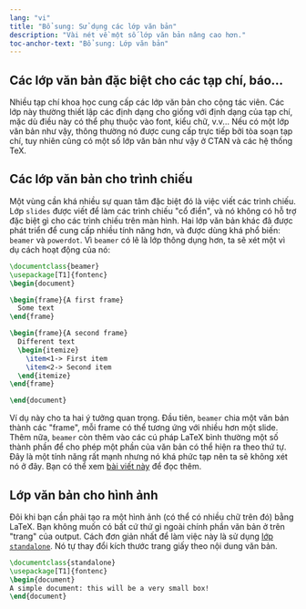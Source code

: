 ```yaml
---
lang: "vi"
title: "Bổ sung: Sử dụng các lớp văn bản"
description: "Vài nét về một số lớp văn bản nâng cao hơn."
toc-anchor-text: "Bổ sung: Lớp văn bản"
---
```


## Các lớp văn bản đặc biệt cho các tạp chí, báo...

Nhiều tạp chí khoa học cung cấp các lớp văn bản cho cộng tác viên. Các lớp này
thường thiết lập các định dạng cho giống với định dạng của tạp chí, mặc dù điều
này có thể phụ thuộc vào font, kiểu chữ, v.v... Nếu có một lớp văn bản như vậy,
thông thường nó được cung cấp trực tiếp bởi tòa soạn tạp chí, tuy nhiên cũng có
một số lớp văn bản như vậy ở CTAN và các hệ thống TeX.

## Các lớp văn bản cho trình chiếu

Một vùng cần khá nhiều sự quan tâm đặc biệt đó là việc viết các trình chiếu.
Lớp `slides` được viết để làm các trình chiếu "cổ điển", và nó không có hỗ trợ
đặc biệt gì cho các trình chiếu trên màn hình. Hai lớp văn bản khác đã được phát
triển để cung cấp nhiều tính năng hơn, và được dùng khá phổ biến: `beamer` và
`powerdot`. Vì `beamer` có lẽ là lớp thông dụng hơn, ta sẽ xét một vì dụ cách
hoạt động của nó:

```latex
\documentclass{beamer}
\usepackage[T1]{fontenc}
\begin{document}

\begin{frame}{A first frame}
  Some text
\end{frame}

\begin{frame}{A second frame}
  Different text
  \begin{itemize}
    \item<1-> First item
    \item<2-> Second item
  \end{itemize}
\end{frame}

\end{document}
```

Ví dụ này cho ta hai ý tưởng quan trọng. Đầu tiên, `beamer` chia một văn bản
thành các "frame", mỗi frame có thể tương ứng với nhiều hơn một slide. Thêm nữa,
`beamer` còn thêm vào các cú pháp LaTeX bình thường một số thành phần để cho
phép một phần của văn bản có thể hiện ra theo thứ tự. Đây là một tính năng rất
mạnh nhưng nó khá phức tạp nên ta sẽ không xét nó ở đây. Bạn có thể xem
[bài viết này](https://www.texdev.net/2014/01/17/the-beamer-slide-overlay-concept/)
để đọc thêm.

## Lớp văn bản cho hình ảnh

Đôi khi bạn cần phải tạo ra một hình ảnh (có thể có nhiều chữ trên đó) bằng
LaTeX. Bạn không muốn có bất cứ thứ gì ngoài chính phần văn bản ở trên "trang"
của output. Cách đơn giản nhất để làm việc này là sử dụng
[lớp `standalone`](https://ctan.org/pkg/standalone). Nó tự thay đổi kích thước
trang giấy theo nội dung văn bản.

```latex
\documentclass{standalone}
\usepackage[T1]{fontenc}
\begin{document}
A simple document: this will be a very small box!
\end{document}
```
